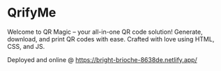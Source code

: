 # QrifyMe
Welcome to QR Magic – your all-in-one QR code solution! Generate, download, and print QR codes with ease. Crafted with love using HTML, CSS, and JS.


Deployed and online @ https://bright-brioche-8638de.netlify.app/
